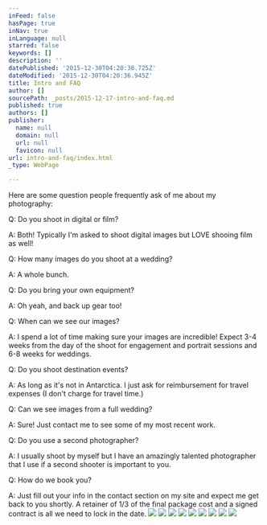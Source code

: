 ```yaml
---
inFeed: false
hasPage: true
inNav: true
inLanguage: null
starred: false
keywords: []
description: ''
datePublished: '2015-12-30T04:20:38.725Z'
dateModified: '2015-12-30T04:20:36.945Z'
title: Intro and FAQ
author: []
sourcePath: _posts/2015-12-17-intro-and-faq.md
published: true
authors: []
publisher:
  name: null
  domain: null
  url: null
  favicon: null
url: intro-and-faq/index.html
_type: WebPage

---
```

Here are some question people frequently ask of me about my photography:

Q: Do you shoot in digital or film?

A: Both!  Typically I'm asked to shoot digital images but LOVE shooing film as well!

Q: How many images do you shoot at a wedding?

A: A whole bunch. 

Q: Do you bring your own equipment? 

A: Oh yeah, and back up gear too!

Q: When can we see our images?

A: I spend a lot of time making sure your images are incredible! Expect 3-4 weeks from the day of the shoot for engagement and portrait sessions and 6-8 weeks for weddings.

Q: Do you shoot destination events?

A: As long as it's not in Antarctica. I just ask for reimbursement for travel expenses (I don't charge for travel time.)

Q: Can we see images from a full wedding?

A: Sure! Just contact me to see some of my most recent work.

Q: Do you use a second photographer?

A: I usually shoot by myself but I have an amazingly talented photographer that I use if a second shooter is important to you.

Q: How do we book you?

A: Just fill out your info in the contact section on my site and expect me get back to you shortly. A retainer of 1/3 of the final package cost and a signed contract is all we need to lock in the date.
![](https://the-grid-user-content.s3-us-west-2.amazonaws.com/fdc79af2-3d11-4a79-b711-068ece2613a2.jpg)
![](https://the-grid-user-content.s3-us-west-2.amazonaws.com/e1271470-4542-4ad8-a332-3cd64aff31b8.jpg)
![](https://the-grid-user-content.s3-us-west-2.amazonaws.com/d333a458-2dba-4b7c-8e1a-643ece15e2b1.jpg)
![](https://the-grid-user-content.s3-us-west-2.amazonaws.com/e8fa87ff-1270-41f4-9d0d-a4e2238d8bf3.jpg)
![](https://the-grid-user-content.s3-us-west-2.amazonaws.com/69f0cadc-0d2f-4199-afb4-0c8d8d2bb0e7.jpg)
![](https://the-grid-user-content.s3-us-west-2.amazonaws.com/58288464-ff58-48c2-bb19-1fb8a96619e9.jpg)
![](https://the-grid-user-content.s3-us-west-2.amazonaws.com/93fc0f3c-4b81-474f-978c-f624bcc8b3ac.jpg)
![](https://the-grid-user-content.s3-us-west-2.amazonaws.com/1ae1cf1f-938c-4b36-90b0-bae8ce2c0d91.jpg)
![](https://the-grid-user-content.s3-us-west-2.amazonaws.com/7ccb46ca-fba4-4336-aab4-5b090c46c788.jpg)